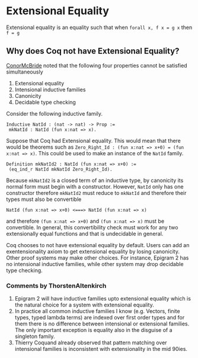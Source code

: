 Extensional Equality
====================

Extensional equality is an equality such that when `forall x, f x = g x` then `f = g`

Why does Coq not have Extensional Equality?
-------------------------------------------

[ConorMcBride](../ConorMcBride) noted that the following four properties cannot be satisfied simultaneously

1.  Extensional equality
2.  Intensional inductive families
3.  Canonicity
4.  Decidable type checking

Consider the following inductive family.

    Inductive NatId : (nat -> nat) -> Prop :=
     mkNatId : NatId (fun x:nat => x).

Suppose that Coq had Extensional equality. This would mean that there would be theorems such as `Zero_Right_Id : (fun x:nat => x+0) = (fun x:nat => x)`. This could be used to make an instance of the `NatId` family.

    Definition mkNatId2 : NatId (fun x:nat => x+0) :=
     (eq_ind_r NatId mkNatId Zero_Right_Id).

Because `mkNatId2` is a closed term of an inductive type, by canonicity its normal form must begin with a constructor. However, `NatId` only has one constructor therefore `mkNatId2` must reduce to `mkNatId` and therefore their types must also be convertible

    NatId (fun x:nat => x+0) <===> NatId (fun x:nat => x)

and therefore `(fun x:nat => x+0)` and `(fun x:nat => x)` must be convertible. In general, this convertibility check must work for any two extensionally equal functions and that is undecidable in general.

Coq chooses to not have extensional equality by default. Users can add an exentensionality axiom to get extensional equality by losing canonicity. Other proof systems may make other choices. For instance, Epigram 2 has no intensional inductive families, while other system may drop decidable type checking.

### Comments by ThorstenAltenkirch

1.  Epigram 2 will have inductive families upto extensional equality which is the natural choice for a system with extensional equality.
2.  In practice all common inductive families I know (e.g. Vectors, finite types, typed lambda terms) are indexed over first order types and for them there is no difference between intensional or extensional families. The only important exception is equality also in the disguise of a singleton family.
3.  Thierry Coquand already observed that pattern matching over intensional families is inconsistent with extensionality in the mid 90ies.

